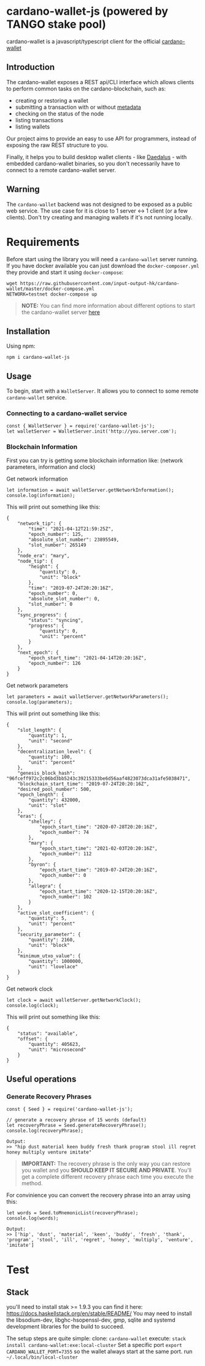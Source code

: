 # cardano-wallet-js (powered by TANGO stake pool)
cardano-wallet is a javascript/typescript client for the official [cardano-wallet](https://github.com/input-output-hk/cardano-wallet)

## Introduction
The cardano-wallet exposes a REST api/CLI interface which allows
clients to perform common tasks on the cardano-blockchain, such as:
 - creating or restoring a wallet
 - submitting a transaction with or without [metadata](https://github.com/input-output-hk/cardano-wallet/wiki/TxMetadata) 
 - checking on the status of the node
 - listing transactions
 - listing wallets

Our project aims to provide an easy to use API for programmers, instead of
exposing the raw REST structure to you. 

Finally, it helps you to build desktop wallet clients - like [Daedalus](https://daedaluswallet.io/) - with
embedded cardano-wallet binaries, so you don't necessarily have to 
connect to a remote cardano-wallet server.

## Warning
The `cardano-wallet` backend was not designed to be exposed as a 
public web service. The use case for it is close to 1 server <-> 1 client 
(or a few clients). Don't try creating and 
managing wallets if it's not running locally.

# Requirements
Before start using the library you will need a `cardano-wallet` server running. If you have docker available you can just
download the `docker-composer.yml` they provide and start it using `docker-compose`:

    wget https://raw.githubusercontent.com/input-output-hk/cardano-wallet/master/docker-compose.yml
    NETWORK=testnet docker-compose up

> **NOTE:** You can find more information about different options to start the cardano-wallet server [here](https://github.com/input-output-hk/cardano-wallet)

## Installation
Using npm:

    npm i cardano-wallet-js

## Usage
To begin, start with a `WalletServer`. It allows you to connect to some remote `cardano-wallet` service.

### Connecting to a cardano-wallet service

    const { WalletServer } = require('cardano-wallet-js');
    let walletServer = WalletServer.init('http://you.server.com');
    
### Blockchain Information
First you can try is getting some blockchain information like: (network parameters, information and clock)

Get network information

    let information = await walletServer.getNetworkInformation();
    console.log(information);
This will print out something like this:

    {
        "network_tip": {
            "time": "2021-04-12T21:59:25Z",
            "epoch_number": 125,
            "absolute_slot_number": 23895549,
            "slot_number": 265149
        },
        "node_era": "mary",
        "node_tip": {
            "height": {
                "quantity": 0,
                "unit": "block"
            },
            "time": "2019-07-24T20:20:16Z",
            "epoch_number": 0,
            "absolute_slot_number": 0,
            "slot_number": 0
        },
        "sync_progress": {
            "status": "syncing",
            "progress": {
                "quantity": 0,
                "unit": "percent"
            }
        },
        "next_epoch": {
            "epoch_start_time": "2021-04-14T20:20:16Z",
            "epoch_number": 126
        }
    }

Get network parameters

    let parameters = await walletServer.getNetworkParameters();
    console.log(parameters);
This will print out something like this:
    
    {
        "slot_length": {
            "quantity": 1,
            "unit": "second"
        },
        "decentralization_level": {
            "quantity": 100,
            "unit": "percent"
        },
        "genesis_block_hash": "96fceff972c2c06bd3bb5243c39215333be6d56aaf4823073dca31afe5038471",
        "blockchain_start_time": "2019-07-24T20:20:16Z",
        "desired_pool_number": 500,
        "epoch_length": {
            "quantity": 432000,
            "unit": "slot"
        },
        "eras": {
            "shelley": {
                "epoch_start_time": "2020-07-28T20:20:16Z",
                "epoch_number": 74
            },
            "mary": {
                "epoch_start_time": "2021-02-03T20:20:16Z",
                "epoch_number": 112
            },
            "byron": {
                "epoch_start_time": "2019-07-24T20:20:16Z",
                "epoch_number": 0
            },
            "allegra": {
                "epoch_start_time": "2020-12-15T20:20:16Z",
                "epoch_number": 102
            }
        },
        "active_slot_coefficient": {
            "quantity": 5,
            "unit": "percent"
        },
        "security_parameter": {
            "quantity": 2160,
            "unit": "block"
        },
        "minimum_utxo_value": {
            "quantity": 1000000,
            "unit": "lovelace"
        }
    }
    
Get network clock

    let clock = await walletServer.getNetworkClock();
    console.log(clock);
This will print out something like this:

    {
        "status": "available",
        "offset": {
            "quantity": 405623,
            "unit": "microsecond"
        }
    }

## Useful operations

### Generate Recovery Phrases
   
    const { Seed } = require('cardano-wallet-js');
    
    // generate a recovery phrase of 15 words (default)
    let recoveryPhrase = Seed.generateRecoveryPhrase();
    console.log(recoveryPhrase);
   
    Output:
    >> "hip dust material keen buddy fresh thank program stool ill regret honey multiply venture imitate"
> **IMPORTANT:** The recovery phrase is the only way you can restore you wallet and you **SHOULD KEEP IT SECURE AND PRIVATE**. You'll get a complete different recovery phrase each time you execute the method. 

For convinience you can convert the recovery phrase into an array using this:

    let words = Seed.toMnemonicList(recoveryPhrase);
    console.log(words);
    
    Output:
    >> ['hip', 'dust', 'material', 'keen', 'buddy', 'fresh', 'thank', 'program', 'stool', 'ill', 'regret', 'honey', 'multiply', 'venture', 'imitate']

# Test

## Stack
you'll need to install stak >= 1.9.3
you can find it here: https://docs.haskellstack.org/en/stable/README/
You may need to install the libsodium-dev, libghc-hsopenssl-dev, gmp, sqlite and systemd development libraries for the build to succeed.

The setup steps are quite simple:
clone: `cardano-wallet`
execute: `stack install cardano-wallet:exe:local-cluster`
Set a specific port `export CARDANO_WALLET_PORT=7355` so the wallet always start at the same port.
run `~/.local/bin/local-cluster`
